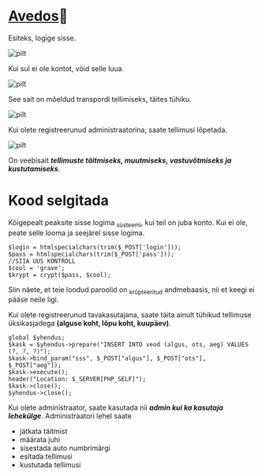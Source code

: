 # [Avedos](https://yaroslavyekasov22.thkit.ee/Avedos/veoLisamine.php):money_mouth_face:

Esiteks, logige sisse.

![pilt](https://github.com/yaroslavYekasov/Avedos/assets/120181426/87dd304d-b488-4d0e-a8d1-f18203c0f25a)

Kui sul ei ole kontot, võid selle luua.

![pilt](https://github.com/yaroslavYekasov/Avedos/assets/120181426/d8bf2052-4f0c-4e63-8270-4470510c6ea7)

See sait on mõeldud transpordi tellimiseks, täites tühiku.

![pilt](https://github.com/yaroslavYekasov/Avedos/assets/120181426/8bcb2d4c-6950-4785-ad6f-8a1df9d40b4b)

Kui olete registreerunud administraatorina, saate tellimusi lõpetada.

![pilt](https://github.com/yaroslavYekasov/Avedos/assets/120181426/7491f9b7-46e3-4dec-ba37-8f912d2148de)

On veebisait ***tellimuste täitmiseks, muutmiseks, vastuvõtmiseks ja kustutamiseks***.

# Kood selgitada

Kõigepealt peaksite sisse logima <sub>süsteemi</sub>, kui teil on juba konto. Kui ei ole, peate selle looma ja seejärel sisse logima.

    $login = htmlspecialchars(trim($_POST['login']));
    $pass = htmlspecialchars(trim($_POST['pass']));
    //SIIA UUS KONTROLL
    $cool = 'grave';
    $krypt = crypt($pass, $cool);
Siin näete, et teie loodud paroolid on <sub>krüpteeritud</sub> andmebaasis, nii et keegi ei pääse neile ligi.

Kui olete registreerunud tavakasutajana, saate täita ainult tühikud tellimuse üksikasjadega **(alguse koht, lõpu koht, kuupäev)**.

    global $yhendus;
    $kask = $yhendus->prepare("INSERT INTO veod (algus, ots, aeg) VALUES (?, ?, ?)");
    $kask->bind_param("sss", $_POST["algus"], $_POST["ots"], $_POST["aeg"]);
    $kask->execute();
    header("Location: $_SERVER[PHP_SELF]");
    $kask->close();
    $yhendus->close();
Kui olete administraator, saate kasutada nii ***admin kui ka kasutaja lehekülge***. Administraatori lehel saate  
- jätkata täitmist
- määrata juhi
- sisestada auto numbrimärgi
- esitada tellimusi
- kustutada tellimusi
